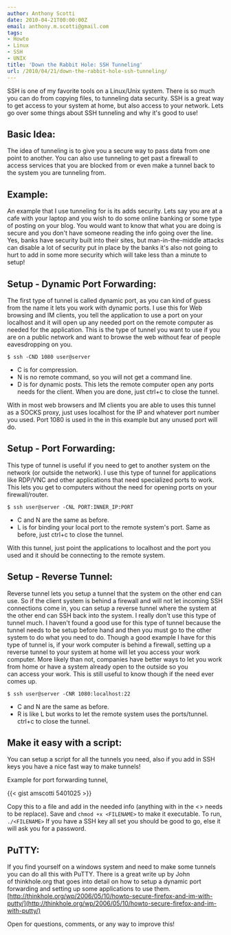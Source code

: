 ```yaml
---
author: Anthony Scotti
date: 2010-04-21T00:00:00Z
email: anthony.m.scotti@gmail.com
tags:
- Howto
- Linux
- SSH
- UNIX
title: 'Down the Rabbit Hole: SSH Tunneling'
url: /2010/04/21/down-the-rabbit-hole-ssh-tunneling/
---
```


SSH is one of my favorite tools on a Linux/Unix system. There is so much you can do from copying files, to tunneling data security. SSH is a great way to get access to your system at home, but also access to your network. Lets go over some things about SSH tunneling and why it's good to use!

## Basic Idea:

The idea of tunneling is to give you a secure way to pass data from one point to another. You can also use tunneling to get past a firewall to access services that you are blocked from or even make a tunnel back to the system you are tunneling from.

## Example:

An example that I use tunneling for is its adds security. Lets say you are at a cafe with your laptop and you wish to do some online banking or some type of posting on your blog. You would want to know that what you are doing is secure and you don't have someone reading the info going over the line. Yes, banks have security built into their sites, but man-in-the-middle attacks can disable a lot of security put in place by the banks it's also not going to hurt to add in some more security which will take less than a minute to setup!

## Setup - Dynamic Port Forwarding:

The first type of tunnel is called dynamic port, as you can kind of guess from the name it lets you work with dynamic ports. I use this for Web browsing and IM clients, you tell the application to use a port on your localhost and it will open up any needed port on the remote computer as needed for the application. This is the type of tunnel you want to use if you are on a public network and want to browse the web without fear of people eavesdropping on you.

```
$ ssh -CND 1080 user@server
```

* C is for compression.
* N is no remote command, so you will not get a command line.
* D is for dynamic posts. This lets the remote computer open any ports needs for the client.
When you are done, just ctrl+c to close the tunnel.

With in most web browsers and IM clients you are able to uses this tunnel as a SOCKS proxy, just uses localhost for the IP and whatever port number you used. Port 1080 is used in the in this example but any unused port will do.

## Setup - Port Forwarding:

This type of tunnel is useful if you need to get to another system on the network (or outside the network). I use this type of tunnel for applications like RDP/VNC and other applications that need specialized ports to work. This lets you get to computers without the need for opening ports on your firewall/router.

```
$ ssh user@server -CNL PORT:INNER_IP:PORT
```

* C and N are the same as before.
* L is for binding your local port to the remote system's port.
Same as before, just ctrl+c to close the tunnel.

With this tunnel, just point the applications to localhost and the port you used and it should be connecting to the remote system.

## Setup - Reverse Tunnel:

Reverse tunnel lets you setup a tunnel that the system on the other end can use. So if the client system is behind a firewall and will not let incoming SSH connections come in, you can setup a reverse tunnel where the system at the other end can SSH back into the system. I really don't use this type of tunnel much. I haven't found a good use for this type of tunnel because the tunnel needs to be setup before hand and then you must go to the other system to do what you need to do. Though a good example I have for this type of tunnel is, if your work computer is behind a firewall, setting up a reverse tunnel to your system at home will let you access your work computer. More likely than not, companies have better ways to let you work from home or have a system already open to the outside so you can access your work. This is still useful to know though if the need ever comes up.

```
$ ssh user@server -CNR 1080:localhost:22
```

* C and N are the same as before.
* R is like L but works to let the remote system uses the ports/tunnel.
ctrl+c to close the tunnel.

## Make it easy with a script:

You can setup a script for all the tunnels you need, also if you add in SSH keys you have a nice fast way to make tunnels!

Example for port forwarding tunnel,

{{< gist amscotti 5401025 >}}

Copy this to a file and add in the needed info (anything with in the <> needs to be replace). Save and `chmod +x <FILENAME>` to make it executable. To run, `./<FILENAME>`
If you have a SSH key all set you should be good to go, else it will ask you for a password.

## PuTTY:

If you find yourself on a windows system and need to make some tunnels you can do all this with PuTTY. There is a great write up by John of thinkhole.org that goes into detail on how to setup a dynamic port forwarding and setting up some applications to use them.
[http://thinkhole.org/wp/2006/05/10/howto-secure-firefox-and-im-with-putty/](http://thinkhole.org/wp/2006/05/10/howto-secure-firefox-and-im-with-putty/)

Open for questions, comments, or any way to improve this!
